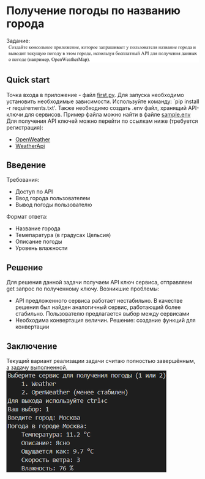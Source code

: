# Получение погоды по названию города
Задание:
![Задача](img/task.png)

## Quick start
Точка входа в приложение - файл [first.py](./first.py "ссылка на файл"). Для запуска необходимо установить необходимые зависимости. Используйте команду: `pip install -r requirements.txt'. Также необходимо создать .env файл, хранящий API-ключи для сервисов. Пример файла можно найти в файле [sample.env](./sample.env "ссылка на файл")
Для получения API ключей можно перейти по ссылкам ниже (требуется регистрация):
- [OpenWeather](https://home.openweathermap.org/api_keys "клик")
- [WeatherApi](https://www.weatherapi.com/my/ "клик")

## Введение
Требования:
- Доступ по API
- Ввод города пользователем
- Вывод погоды пользователю

Формат ответа:
- Название города
- Темепаратура (в градусах Цельсия)
- Описание погоды
- Уровень влажности

## Решение
Для решения данной задачи получаем API ключ сервиса, отправляем get запрос по полученному ключу.
Возникшие проблемы:
- API предложенного сервиса работает нестабильно. В качестве решения был найден аналогичный сервис, работающий более стабильно. Пользователю предлагается выбор между сервисами
- Необходима конвертация величин. Решение: создание функций для конвертации

## Заключение
Текущий вариант реализации задачи считаю полностью завершённым, а задачу выполненной.
![Демо](img/app.png)